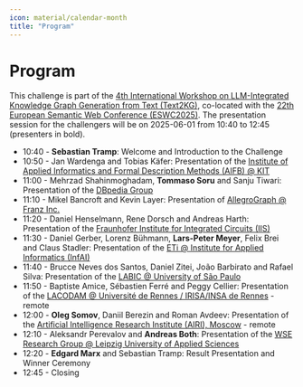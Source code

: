```yaml
---
icon: material/calendar-month
title: "Program"
---
```

<!-- markdownlint-disable MD012 MD013 MD024 MD033 -->
# Program

This challenge is part of the [4th International Workshop on LLM-Integrated Knowledge Graph Generation from Text (Text2KG)](https://aiisc.ai/text2kg2025), co-located with the [22th European Semantic Web Conference (ESWC2025)](https://2025.eswc-conferences.org/).
The presentation session for the challengers will be on 2025-06-01 from 10:40 to 12:45 (presenters in bold).

- 10:40 - **Sebastian Tramp**: Welcome and Introduction to the Challenge
- 10:50 - Jan Wardenga and Tobias Käfer: Presentation of the [Institute of Applied Informatics and Formal Description Methods (AIFB) @ KIT](https://www.aifb.kit.edu/english/index.php)
- 11:00 - Mehrzad Shahinmoghadam, **Tommaso Soru** and Sanju Tiwari: Presentation of the [DBpedia Group](https://www.dbpedia.org/)
- 11:10 - Mikel Bancroft and Kevin Layer: Presentation of [AllegroGraph @ Franz Inc.](https://franz.com/)
- 11:20 - Daniel Henselmann, Rene Dorsch and Andreas Harth: Presentation of the [Fraunhofer Institute for Integrated Circuits (IIS)](https://www.iis.fraunhofer.de/en.html)
- 11:30 - Daniel Gerber, Lorenz Bühmann, **Lars-Peter Meyer**, Felix Brei and Claus Stadler: Presentation of the [ETi @ Institute for Applied Informatics (InfAI)](https://cc-eti.org/)
- 11:40 - Brucce Neves dos Santos, Daniel Zitei, João Barbirato and Rafael Silva: Presentation of the [LABIC @ University of São Paulo](https://labic.icmc.usp.br/)
- 11:50 - Baptiste Amice, Sébastien Ferré and Peggy Cellier: Presentation of the [LACODAM @ Université de Rennes / IRISA/INSA de Rennes](https://team.inria.fr/lacodam/) - remote
- 12:00 - **Oleg Somov**, Daniil Berezin and Roman Avdeev: Presentation of the [Artificial Intelligence Research Institute (AIRI), Moscow](https://airi.net/) - remote
- 12:10 - Aleksandr Perevalov and **Andreas Both**: Presentation of the [WSE Research Group @ Leipzig University of Applied Sciences](https://github.com/WSE-research)
- 12:20 - **Edgard Marx** and Sebastian Tramp: Result Presentation and Winner Ceremony
- 12:45 - Closing

